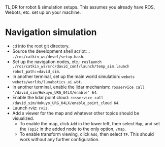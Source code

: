 TL;DR for robot & simulation setups. This assumes you already have
ROS, Webots, etc. set up on your machine.

# Navigation simulation

- `cd` into the root git directory.
- Source the development shell script: `. ./ros/catkin_ws/devel/setup.bash`.
- Set up the navigation nodes, etc.: `roslaunch ./ros/catkin_ws/src/david_conf/launch/temp_sim.launch robot_path:=david_sim`.
- In another terminal, set up the main world simulation: `webots webots/worlds/lunabotics_ai.wbt`.
- In another terminal, enable the lidar mechanism: `rosservice call '/david_sim/Hokuyo_URG_04LX/enable' 64`.
- Enable the lidar point cloud: `rosservice call /david_sim/Hokuyo_URG_04LX/enable_point_cloud 64`.
- Launch rviz: `rviz`.
- Add a viewer for the map and whatever other topics should be visualized.
  - To enable the map, click `Add` in the lower left, then select `Map`, and set the `Topic` in the added node to the only option, `/map`.
  - To enable transform viewing, click `Add`, then select `TF`. This should work without any further configuration.
